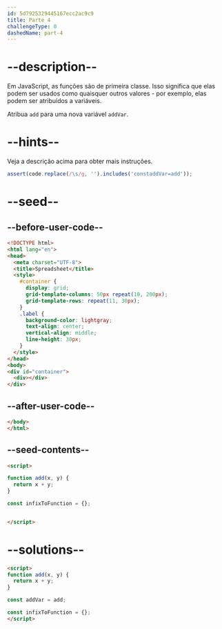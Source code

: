 ```yaml
---
id: 5d7925329445167ecc2ac9c9
title: Parte 4
challengeType: 0
dashedName: part-4
---
```


# --description--

Em JavaScript, as funções são de primeira classe. Isso significa que elas podem ser usados como quaisquer outros valores - por exemplo, elas podem ser atribuídos a variáveis.

Atribua `add` para uma nova variável `addVar`.

# --hints--

Veja a descrição acima para obter mais instruções.

```js
assert(code.replace(/\s/g, '').includes('constaddVar=add'));
```

# --seed--

## --before-user-code--

```html
<!DOCTYPE html>
<html lang="en">
<head>
  <meta charset="UTF-8">
  <title>Spreadsheet</title>
  <style>
    #container {
      display: grid;
      grid-template-columns: 50px repeat(10, 200px);
      grid-template-rows: repeat(11, 30px);
    }
    .label {
      background-color: lightgray;
      text-align: center;
      vertical-align: middle;
      line-height: 30px;
    }
  </style>
</head>
<body>
<div id="container">
  <div></div>
</div>
```

## --after-user-code--

```html
</body>
</html>
```

## --seed-contents--

```html
<script>

function add(x, y) {
  return x + y;
}

const infixToFunction = {};


</script>
```

# --solutions--

```html
<script>
function add(x, y) {
  return x + y;
}

const addVar = add;

const infixToFunction = {};
</script>
```
